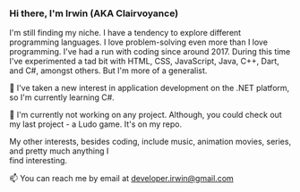 <!--
**A-N-R-I/A-N-R-I** is a ✨ _special_ ✨ repository because its `README.md` (this file) appears on your GitHub profile.

Here are some ideas to get you started:

- 🔭 I’m currently working on ...
- 🌱 I’m currently learning ...
- 👯 I’m looking to collaborate on ...
- 🤔 I’m looking for help with ...
- 💬 Ask me about ...
- 📫 How to reach me: ...
- 😄 Pronouns: ...
- ⚡ Fun fact: ...
-->
### Hi there, I'm Irwin (AKA Clairvoyance)

 I'm still finding my niche. I have a tendency to explore different programming languages. I love problem-solving even more than I love 
 programming. I've had a run with coding since around 2017. During this time I've experimented a tad bit with HTML, CSS, 
 JavaScript, Java, C++, Dart, and C#, amongst others. But I'm more of a generalist.  

🌱 I've taken a new interest in application development on the .NET platform, so I'm currently learning C#.

🔭 I'm currently not working on any project. Although, you could check out my last project - a Ludo game. It's on my repo.

My other interests, besides coding, include music, animation movies, series, and pretty much anything I  
find interesting.

📫 You can reach me by email at [developer.irwin@gmail.com](mailto:developer.irwin@gmail.com)
